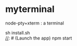 # myterminal  
node-pty+xterm : a terminal  

[//]: # (Install npm dependencies using Electron's version of V8)
sh install.sh   
[//]: # (Launch the app)
npm start  
